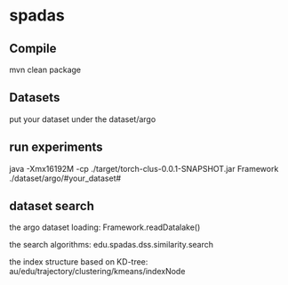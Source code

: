 # spadas

## Compile

mvn clean package

## Datasets

put your dataset under the dataset/argo

## run experiments

java -Xmx16192M -cp ./target/torch-clus-0.0.1-SNAPSHOT.jar Framework ./dataset/argo/#your_dataset#


## dataset search
the argo dataset loading: Framework.readDatalake()

the search algorithms: edu.spadas.dss.similarity.search

the index structure based on KD-tree: au/edu/trajectory/clustering/kmeans/indexNode
